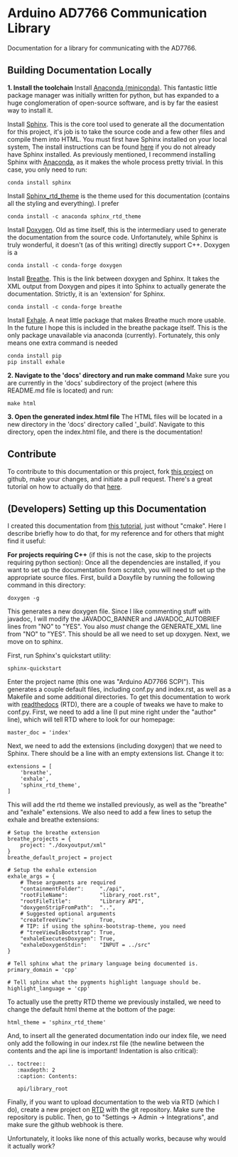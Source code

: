 Arduino AD7766 Communication Library
====================

Documentation for a library for communicating with the AD7766.

Building Documentation Locally
--------------------------------

**1. Install the toolchain**
Install [Anaconda (miniconda)](https://docs.conda.io/en/latest/miniconda.html). This fantastic little package manager was initially written for python, but has expanded to a huge conglomeration of open-source software, and is by far the easiest way to install it.

Install [Sphinx](https://www.sphinx-doc.org/en/master/). This is the core tool used to generate all the documentation for this project, it's job is to take the source code and a few other files and compile them into HTML. You must first have Sphinx installed on your local system, The install instructions can be found [here](https://www.sphinx-doc.org/en/master/usage/installation.html) if you do not already have Sphinx installed. As previously mentioned, I recommend installing Sphinx with [Anaconda](https://www.anaconda.com/), as it makes the whole process pretty trivial. In this case, you only need to run:
```
conda install sphinx
```

Install [Sphinx_rtd_theme](https://pypi.org/project/sphinx-rtd-theme/) is the theme used for this documentation (contains all the styling and everything). I prefer
```
conda install -c anaconda sphinx_rtd_theme
```

Install [Doxygen](https://www.doxygen.nl/index.html). Old as time itself, this is the intermediary used to generate the documentation from the source code. Unfortanutely, while Sphinx is truly wonderful, it doesn't (as of this writing) directly support C++. Doxygen is a 
```
conda install -c conda-forge doxygen
```

Install [Breathe](https://pypi.org/project/breathe/). This is the link between doxygen and Sphinx. It takes the XML output from Doxygen and pipes it into Sphinx to actually generate the documentation. Strictly, it is an 'extension' for Sphinx.
```
conda install -c conda-forge breathe
```

Install [Exhale](https://pypi.org/project/exhale/). A neat little package that makes Breathe much more usable. In the future I hope this is included in the breathe package itself. This is the only package unavailable via anaconda (currently). Fortunately, this only means one extra command is needed

```
conda install pip
pip install exhale

```

**2. Navigate to the 'docs' directory and run make command**
Make sure you are currently in the 'docs' subdirectory of the project (where this README.md file is located) and run:
```
make html
```

**3. Open the generated index.html file**
The HTML files will be located in a new directory in the 'docs' directory called '\_build'. Navigate to this directory, open the index.html file, and there is the documentation!

Contribute
-------------
To contribute to this documentation or this project, fork [this project](https://github.com/edmundsj/pythonAD7766) on github, make your changes, and initiate a pull request. There's a great tutorial on how to actually do that [here](https://blog.scottlowe.org/2015/01/27/using-fork-branch-git-workflow/).

(Developers) Setting up this Documentation
---------------------------------------------
I created this documentation from [this tutorial](https://devblogs.microsoft.com/cppblog/clear-functional-c-documentation-with-sphinx-breathe-doxygen-cmake/), just without "cmake". Here I describe briefly how to do that, for my reference and for others that might find it useful:

**For projects requiring C++** (if this is not the case, skip to the projects requiring python section):
Once all the dependencies are installed, if you want to set up the documentation from scratch, you will need to set up the appropriate source files. First, build a Doxyfile by running the following command in this directory:
```
doxygen -g
```
This generates a new doxygen file. Since I like commenting stuff with javadoc, I will modify the JAVADOC\_BANNER and JAVADOC\_AUTOBRIEF lines from "NO" to "YES". You also *must* change the GENERATE\_XML line from "NO" to "YES". This should be all we need to set up doxygen. Next, we move on to sphinx.

First, run Sphinx's quickstart utility:
```
sphinx-quickstart
```
Enter the project name (this one was "Arduino AD7766 SCPI"). This generates a couple default files, including conf.py and index.rst, as well as a Makefile and some additional directories. To get this documentation to work with [readthedocs](https://readthedocs.org/) (RTD), there are a couple of tweaks we have to make to conf.py. First, we need to add a line (I put mine right under the "author" line), which will tell RTD where to look for our homepage:
```
master_doc = 'index'
```

Next, we need to add the extensions (including doxygen) that we need to Sphinx. There should be a line with an empty extensions list. Change it to:
```
extensions = [
	'breathe',
	'exhale',
	'sphinx_rtd_theme',
]
```
This will add the rtd theme we installed previously, as well as the "breathe" and "exhale" extensions. We also need to add a few lines to setup the exhale and breathe extensions:

```
# Setup the breathe extension
breathe_projects = {
    project: "./doxyoutput/xml"
}
breathe_default_project = project

# Setup the exhale extension
exhale_args = {
    # These arguments are required
    "containmentFolder":     "./api",
    "rootFileName":          "library_root.rst",
    "rootFileTitle":         "Library API",
    "doxygenStripFromPath":  "..",
    # Suggested optional arguments
    "createTreeView":        True,
    # TIP: if using the sphinx-bootstrap-theme, you need
    # "treeViewIsBootstrap": True,
    "exhaleExecutesDoxygen": True,
    "exhaleDoxygenStdin":    "INPUT = ../src"
}

# Tell sphinx what the primary language being documented is.
primary_domain = 'cpp'

# Tell sphinx what the pygments highlight language should be.
highlight_language = 'cpp'
```

To actually use the pretty RTD theme we previously installed, we need to change the default html theme at the bottom of the page:
```
html_theme = 'sphinx_rtd_theme'
```

And, to insert all the generated documentation indo our index file, we need only add the following in our index.rst file (the newline between the contents and the api line is important! Indentation is also critical):
```
.. toctree::
   :maxdepth: 2
   :caption: Contents:

   api/library_root
```
Finally, if you want to upload documentation to the web via RTD (which I do), create a new project on [RTD](https://readthedocs.org/) with the git repository. Make sure the repository is public. Then, go to "Settings -> Admin -> Integrations", and make sure the github webhook is there.

Unfortunately, it looks like none of this actually works, because why would it actually work?
